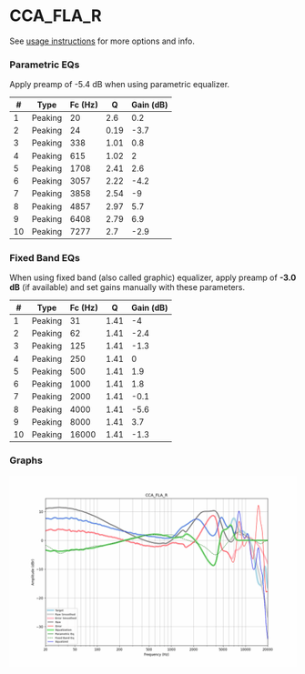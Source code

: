 # CCA_FLA_R
See [usage instructions](https://github.com/jaakkopasanen/AutoEq#usage) for more options and info.

### Parametric EQs
Apply preamp of -5.4 dB when using parametric equalizer.

|   # | Type    |   Fc (Hz) |    Q |   Gain (dB) |
|-----|---------|-----------|------|-------------|
|   1 | Peaking |        20 | 2.6  |         0.2 |
|   2 | Peaking |        24 | 0.19 |        -3.7 |
|   3 | Peaking |       338 | 1.01 |         0.8 |
|   4 | Peaking |       615 | 1.02 |         2   |
|   5 | Peaking |      1708 | 2.41 |         2.6 |
|   6 | Peaking |      3057 | 2.22 |        -4.2 |
|   7 | Peaking |      3858 | 2.54 |        -9   |
|   8 | Peaking |      4857 | 2.97 |         5.7 |
|   9 | Peaking |      6408 | 2.79 |         6.9 |
|  10 | Peaking |      7277 | 2.7  |        -2.9 |

### Fixed Band EQs
When using fixed band (also called graphic) equalizer, apply preamp of **-3.0 dB** (if available) and set gains manually with these parameters.

|   # | Type    |   Fc (Hz) |    Q |   Gain (dB) |
|-----|---------|-----------|------|-------------|
|   1 | Peaking |        31 | 1.41 |        -4   |
|   2 | Peaking |        62 | 1.41 |        -2.4 |
|   3 | Peaking |       125 | 1.41 |        -1.3 |
|   4 | Peaking |       250 | 1.41 |         0   |
|   5 | Peaking |       500 | 1.41 |         1.9 |
|   6 | Peaking |      1000 | 1.41 |         1.8 |
|   7 | Peaking |      2000 | 1.41 |        -0.1 |
|   8 | Peaking |      4000 | 1.41 |        -5.6 |
|   9 | Peaking |      8000 | 1.41 |         3.7 |
|  10 | Peaking |     16000 | 1.41 |        -1.3 |

### Graphs
![](./CCA_FLA_R.png)
